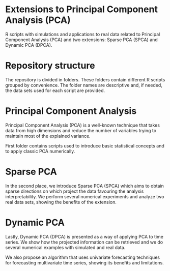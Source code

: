 # Extensions to Principal Component Analysis (PCA)
R scripts with simulations and applications to real data related to Principal Component Analysis (PCA) and two extensions: Sparse PCA (SPCA) and Dynamic PCA (DPCA).
# Repository structure
The repository is divided in folders. These folders contain different R scripts grouped by convenience. The folder names are descriptive and, if needed, the data sets used for each script are provided.
# Principal Component Analysis
Principal Component Analysis (PCA) is a well-known technique that takes data from high dimensions and reduce the number of variables trying to maintain most of the explained variance.

First folder contains scripts used to introduce basic statistical concepts and to apply classic PCA numerically.
# Sparse PCA
In the second place, we introduce Sparse PCA (SPCA) which aims to obtain sparse directions on which project the data favouring the analysis interpretability. We perform several numerical experiments and analyze two real data sets, showing the benefits of the extension.
# Dynamic PCA
Lastly, Dynamic PCA (DPCA) is presented as a way of applying PCA to time series. We show how the projected information can be retrieved and we do several numerical examples with simulated and real data.

We also propose an algorithm that uses univariate forecasting techniques for forecasting multivariate time series, showing its benefits and limitations.
